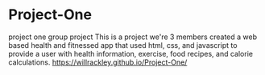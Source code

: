 # Project-One
project one group project
This is a project we're 3 members created a web based health and fitnessed app that used html, css, and javascript to provide a user with health information, exercise, food recipes, and calorie calculations.
https://willrackley.github.io/Project-One/
